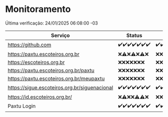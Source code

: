 # Monitoramento

Última verificação: 24/01/2025 06:08:00 -03

|Serviço|Status|Últimas 24h|
|---|---|---|
|https://github.com|<span title="2025-01-17: OK=23">✔️</span><span title="2025-01-18: OK=23">✔️</span><span title="2025-01-19: OK=23">✔️</span><span title="2025-01-20: OK=23">✔️</span><span title="2025-01-21: OK=23">✔️</span><span title="2025-01-22: OK=23">✔️</span><span title="2025-01-23: OK=8">✔️</span>|<span title="23/01/2025 06:08:00 -03 : 200">✔️</span><span title="23/01/2025 07:08:00 -03 : 200">✔️</span><span title="23/01/2025 08:07:00 -03 : 200">✔️</span><span title="23/01/2025 09:15:00 -03 : 200">✔️</span><span title="23/01/2025 10:15:00 -03 : 200">✔️</span><span title="23/01/2025 11:07:00 -03 : 200">✔️</span><span title="23/01/2025 12:08:00 -03 : 200">✔️</span><span title="23/01/2025 13:10:00 -03 : 200">✔️</span><span title="23/01/2025 14:07:00 -03 : 200">✔️</span><span title="23/01/2025 15:11:00 -03 : 200">✔️</span><span title="23/01/2025 16:06:00 -03 : 200">✔️</span><span title="23/01/2025 17:08:00 -03 : 200">✔️</span><span title="23/01/2025 18:07:00 -03 : 200">✔️</span><span title="23/01/2025 19:07:00 -03 : 200">✔️</span><span title="23/01/2025 20:08:00 -03 : 200">✔️</span><span title="23/01/2025 21:39:00 -03 : 200">✔️</span><span title="23/01/2025 23:07:00 -03 : 200">✔️</span><span title="24/01/2025 00:10:00 -03 : 200">✔️</span><span title="24/01/2025 01:10:00 -03 : 200">✔️</span><span title="24/01/2025 02:08:00 -03 : 200">✔️</span><span title="24/01/2025 03:11:00 -03 : 200">✔️</span><span title="24/01/2025 04:08:00 -03 : 200">✔️</span><span title="24/01/2025 05:11:00 -03 : 200">✔️</span><span title="24/01/2025 06:08:00 -03 : 200">✔️</span>|
|https://paxtu.escoteiros.org.br|<span title="2025-01-17: Falhas=23">❌</span><span title="2025-01-18: OK=1, Falhas=22">⚠️</span><span title="2025-01-19: Falhas=23">❌</span><span title="2025-01-20: OK=1, Falhas=22">⚠️</span><span title="2025-01-21: Falhas=23">❌</span><span title="2025-01-22: OK=1, Falhas=22">⚠️</span><span title="2025-01-23: Falhas=8">❌</span>|<span title="23/01/2025 06:08:00 -03 : 403">❌</span><span title="23/01/2025 07:08:00 -03 : 403">❌</span><span title="23/01/2025 08:07:00 -03 : 403">❌</span><span title="23/01/2025 09:15:00 -03 : 403">❌</span><span title="23/01/2025 10:15:00 -03 : 403">❌</span><span title="23/01/2025 11:07:00 -03 : 403">❌</span><span title="23/01/2025 12:08:00 -03 : 403">❌</span><span title="23/01/2025 13:10:00 -03 : 403">❌</span><span title="23/01/2025 14:07:00 -03 : 403">❌</span><span title="23/01/2025 15:11:00 -03 : 403">❌</span><span title="23/01/2025 16:06:00 -03 : 403">❌</span><span title="23/01/2025 17:08:00 -03 : 403">❌</span><span title="23/01/2025 18:07:00 -03 : 403">❌</span><span title="23/01/2025 19:07:00 -03 : 403">❌</span><span title="23/01/2025 20:08:00 -03 : 403">❌</span><span title="23/01/2025 21:39:00 -03 : 403">❌</span><span title="23/01/2025 23:07:00 -03 : 403">❌</span><span title="24/01/2025 00:10:00 -03 : 403">❌</span><span title="24/01/2025 01:10:00 -03 : 403">❌</span><span title="24/01/2025 02:08:00 -03 : 403">❌</span><span title="24/01/2025 03:11:00 -03 : 403">❌</span><span title="24/01/2025 04:08:00 -03 : 403">❌</span><span title="24/01/2025 05:11:00 -03 : 403">❌</span><span title="24/01/2025 06:08:00 -03 : 403">❌</span>|
|https://escoteiros.org.br|<span title="2025-01-17: Falhas=23">❌</span><span title="2025-01-18: Falhas=23">❌</span><span title="2025-01-19: Falhas=23">❌</span><span title="2025-01-20: Falhas=23">❌</span><span title="2025-01-21: Falhas=23">❌</span><span title="2025-01-22: Falhas=23">❌</span><span title="2025-01-23: Falhas=8">❌</span>|<span title="23/01/2025 06:08:00 -03 : 403">❌</span><span title="23/01/2025 07:08:00 -03 : 403">❌</span><span title="23/01/2025 08:07:00 -03 : 403">❌</span><span title="23/01/2025 09:15:00 -03 : 403">❌</span><span title="23/01/2025 10:15:00 -03 : 403">❌</span><span title="23/01/2025 11:07:00 -03 : 403">❌</span><span title="23/01/2025 12:08:00 -03 : 403">❌</span><span title="23/01/2025 13:10:00 -03 : 403">❌</span><span title="23/01/2025 14:07:00 -03 : 403">❌</span><span title="23/01/2025 15:11:00 -03 : 403">❌</span><span title="23/01/2025 16:06:00 -03 : 403">❌</span><span title="23/01/2025 17:08:00 -03 : 403">❌</span><span title="23/01/2025 18:07:00 -03 : 403">❌</span><span title="23/01/2025 19:07:00 -03 : 403">❌</span><span title="23/01/2025 20:08:00 -03 : 403">❌</span><span title="23/01/2025 21:39:00 -03 : 403">❌</span><span title="23/01/2025 23:07:00 -03 : 403">❌</span><span title="24/01/2025 00:10:00 -03 : 403">❌</span><span title="24/01/2025 01:10:00 -03 : 403">❌</span><span title="24/01/2025 02:08:00 -03 : 403">❌</span><span title="24/01/2025 03:11:00 -03 : 403">❌</span><span title="24/01/2025 04:08:00 -03 : 403">❌</span><span title="24/01/2025 05:11:00 -03 : 403">❌</span><span title="24/01/2025 06:08:00 -03 : 403">❌</span>|
|https://paxtu.escoteiros.org.br/paxtu|<span title="2025-01-17: Falhas=23">❌</span><span title="2025-01-18: Falhas=23">❌</span><span title="2025-01-19: Falhas=23">❌</span><span title="2025-01-20: Falhas=23">❌</span><span title="2025-01-21: Falhas=23">❌</span><span title="2025-01-22: Falhas=23">❌</span><span title="2025-01-23: Falhas=8">❌</span>|<span title="23/01/2025 06:08:00 -03 : 403">❌</span><span title="23/01/2025 07:08:00 -03 : 403">❌</span><span title="23/01/2025 08:07:00 -03 : 403">❌</span><span title="23/01/2025 09:15:00 -03 : 403">❌</span><span title="23/01/2025 10:15:00 -03 : 403">❌</span><span title="23/01/2025 11:07:00 -03 : 403">❌</span><span title="23/01/2025 12:08:00 -03 : 403">❌</span><span title="23/01/2025 13:10:00 -03 : 403">❌</span><span title="23/01/2025 14:07:00 -03 : 403">❌</span><span title="23/01/2025 15:11:00 -03 : 403">❌</span><span title="23/01/2025 16:06:00 -03 : 403">❌</span><span title="23/01/2025 17:08:00 -03 : 403">❌</span><span title="23/01/2025 18:07:00 -03 : 403">❌</span><span title="23/01/2025 19:07:00 -03 : 403">❌</span><span title="23/01/2025 20:08:00 -03 : 403">❌</span><span title="23/01/2025 21:39:00 -03 : 403">❌</span><span title="23/01/2025 23:07:00 -03 : 403">❌</span><span title="24/01/2025 00:10:00 -03 : 403">❌</span><span title="24/01/2025 01:10:00 -03 : 403">❌</span><span title="24/01/2025 02:08:00 -03 : 403">❌</span><span title="24/01/2025 03:11:00 -03 : 403">❌</span><span title="24/01/2025 04:08:00 -03 : 403">❌</span><span title="24/01/2025 05:11:00 -03 : 403">❌</span><span title="24/01/2025 06:08:00 -03 : 403">❌</span>|
|https://paxtu.escoteiros.org.br/meupaxtu|<span title="2025-01-17: Falhas=23">❌</span><span title="2025-01-18: Falhas=23">❌</span><span title="2025-01-19: Falhas=23">❌</span><span title="2025-01-20: Falhas=23">❌</span><span title="2025-01-21: Falhas=23">❌</span><span title="2025-01-22: Falhas=23">❌</span><span title="2025-01-23: Falhas=8">❌</span>|<span title="23/01/2025 06:08:00 -03 : 403">❌</span><span title="23/01/2025 07:08:00 -03 : 403">❌</span><span title="23/01/2025 08:07:00 -03 : 403">❌</span><span title="23/01/2025 09:15:00 -03 : 403">❌</span><span title="23/01/2025 10:15:00 -03 : 403">❌</span><span title="23/01/2025 11:07:00 -03 : 403">❌</span><span title="23/01/2025 12:08:00 -03 : 403">❌</span><span title="23/01/2025 13:10:00 -03 : 403">❌</span><span title="23/01/2025 14:07:00 -03 : 403">❌</span><span title="23/01/2025 15:11:00 -03 : 403">❌</span><span title="23/01/2025 16:06:00 -03 : 403">❌</span><span title="23/01/2025 17:08:00 -03 : 403">❌</span><span title="23/01/2025 18:07:00 -03 : 403">❌</span><span title="23/01/2025 19:07:00 -03 : 403">❌</span><span title="23/01/2025 20:08:00 -03 : 403">❌</span><span title="23/01/2025 21:39:00 -03 : 403">❌</span><span title="23/01/2025 23:07:00 -03 : 403">❌</span><span title="24/01/2025 00:10:00 -03 : 403">❌</span><span title="24/01/2025 01:10:00 -03 : 403">❌</span><span title="24/01/2025 02:08:00 -03 : 403">❌</span><span title="24/01/2025 03:11:00 -03 : 403">❌</span><span title="24/01/2025 04:08:00 -03 : 403">❌</span><span title="24/01/2025 05:11:00 -03 : 403">❌</span><span title="24/01/2025 06:08:00 -03 : 403">❌</span>|
|https://sigue.escoteiros.org.br/siguenacional|<span title="2025-01-17: OK=23">✔️</span><span title="2025-01-18: OK=23">✔️</span><span title="2025-01-19: OK=23">✔️</span><span title="2025-01-20: OK=23">✔️</span><span title="2025-01-21: OK=23">✔️</span><span title="2025-01-22: OK=23">✔️</span><span title="2025-01-23: OK=8">✔️</span>|<span title="23/01/2025 06:08:00 -03 : 200">✔️</span><span title="23/01/2025 07:08:00 -03 : 200">✔️</span><span title="23/01/2025 08:07:00 -03 : 200">✔️</span><span title="23/01/2025 09:15:00 -03 : 200">✔️</span><span title="23/01/2025 10:15:00 -03 : 200">✔️</span><span title="23/01/2025 11:07:00 -03 : 200">✔️</span><span title="23/01/2025 12:08:00 -03 : 200">✔️</span><span title="23/01/2025 13:10:00 -03 : 200">✔️</span><span title="23/01/2025 14:07:00 -03 : 200">✔️</span><span title="23/01/2025 15:11:00 -03 : 200">✔️</span><span title="23/01/2025 16:06:00 -03 : 200">✔️</span><span title="23/01/2025 17:08:00 -03 : 200">✔️</span><span title="23/01/2025 18:07:00 -03 : 200">✔️</span><span title="23/01/2025 19:07:00 -03 : 200">✔️</span><span title="23/01/2025 20:08:00 -03 : 200">✔️</span><span title="23/01/2025 21:39:00 -03 : 200">✔️</span><span title="23/01/2025 23:07:00 -03 : 200">✔️</span><span title="24/01/2025 00:10:00 -03 : 200">✔️</span><span title="24/01/2025 01:10:00 -03 : 200">✔️</span><span title="24/01/2025 02:08:00 -03 : 200">✔️</span><span title="24/01/2025 03:11:00 -03 : 200">✔️</span><span title="24/01/2025 04:08:00 -03 : 200">✔️</span><span title="24/01/2025 05:11:00 -03 : 200">✔️</span><span title="24/01/2025 06:08:00 -03 : 200">✔️</span>|
|https://id.escoteiros.org.br/|<span title="2025-01-17: Falhas=23">❌</span><span title="2025-01-18: OK=1, Falhas=22">⚠️</span><span title="2025-01-19: Falhas=23">❌</span><span title="2025-01-20: Falhas=23">❌</span><span title="2025-01-21: OK=1, Falhas=22">⚠️</span><span title="2025-01-22: OK=2, Falhas=21">⚠️</span><span title="2025-01-23: Falhas=8">❌</span>|<span title="23/01/2025 06:08:00 -03 : 403">❌</span><span title="23/01/2025 07:08:00 -03 : 403">❌</span><span title="23/01/2025 08:07:00 -03 : 403">❌</span><span title="23/01/2025 09:15:00 -03 : 403">❌</span><span title="23/01/2025 10:15:00 -03 : 403">❌</span><span title="23/01/2025 11:07:00 -03 : 403">❌</span><span title="23/01/2025 12:08:00 -03 : 403">❌</span><span title="23/01/2025 13:10:00 -03 : 403">❌</span><span title="23/01/2025 14:07:00 -03 : 403">❌</span><span title="23/01/2025 15:11:00 -03 : 403">❌</span><span title="23/01/2025 16:06:00 -03 : 403">❌</span><span title="23/01/2025 17:08:00 -03 : 403">❌</span><span title="23/01/2025 18:07:00 -03 : 403">❌</span><span title="23/01/2025 19:07:00 -03 : 403">❌</span><span title="23/01/2025 20:08:00 -03 : 403">❌</span><span title="23/01/2025 21:39:00 -03 : 403">❌</span><span title="23/01/2025 23:07:00 -03 : 403">❌</span><span title="24/01/2025 00:10:00 -03 : 403">❌</span><span title="24/01/2025 01:10:00 -03 : 403">❌</span><span title="24/01/2025 02:08:00 -03 : 403">❌</span><span title="24/01/2025 03:11:00 -03 : 403">❌</span><span title="24/01/2025 04:08:00 -03 : 403">❌</span><span title="24/01/2025 05:11:00 -03 : 403">❌</span><span title="24/01/2025 06:08:00 -03 : 403">❌</span>|
|Paxtu Login|<span title="2025-01-17: OK=23">✔️</span><span title="2025-01-18: OK=23">✔️</span><span title="2025-01-19: OK=23">✔️</span><span title="2025-01-20: OK=23">✔️</span><span title="2025-01-21: OK=23">✔️</span><span title="2025-01-22: OK=23">✔️</span><span title="2025-01-23: OK=8">✔️</span>|<span title="23/01/2025 06:08:00 -03 : 200">✔️</span><span title="23/01/2025 07:08:00 -03 : 200">✔️</span><span title="23/01/2025 08:07:00 -03 : 200">✔️</span><span title="23/01/2025 09:15:00 -03 : 200">✔️</span><span title="23/01/2025 10:15:00 -03 : 200">✔️</span><span title="23/01/2025 11:07:00 -03 : 200">✔️</span><span title="23/01/2025 12:08:00 -03 : 200">✔️</span><span title="23/01/2025 13:10:00 -03 : 200">✔️</span><span title="23/01/2025 14:07:00 -03 : 200">✔️</span><span title="23/01/2025 15:11:00 -03 : 200">✔️</span><span title="23/01/2025 16:06:00 -03 : 200">✔️</span><span title="23/01/2025 17:08:00 -03 : 200">✔️</span><span title="23/01/2025 18:07:00 -03 : 200">✔️</span><span title="23/01/2025 19:07:00 -03 : 200">✔️</span><span title="23/01/2025 20:08:00 -03 : 200">✔️</span><span title="23/01/2025 21:39:00 -03 : 200">✔️</span><span title="23/01/2025 23:07:00 -03 : 200">✔️</span><span title="24/01/2025 00:10:00 -03 : 200">✔️</span><span title="24/01/2025 01:10:00 -03 : 200">✔️</span><span title="24/01/2025 02:08:00 -03 : 200">✔️</span><span title="24/01/2025 03:11:00 -03 : 200">✔️</span><span title="24/01/2025 04:08:00 -03 : 200">✔️</span><span title="24/01/2025 05:11:00 -03 : 200">✔️</span><span title="24/01/2025 06:08:00 -03 : 200">✔️</span>|
